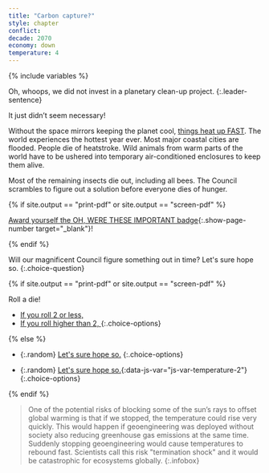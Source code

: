 ```yaml
---
title: "Carbon capture?"
style: chapter
conflict: 
decade: 2070
economy: down
temperature: 4
---
```


{% include variables %}

Oh, whoops, we did not invest in a planetary clean-up project. 
{:.leader-sentence}

It just didn’t seem necessary! 

Without the space mirrors keeping the planet cool, [things heat up FAST](#infobox). The world experiences the hottest year ever. Most major coastal cities are flooded. People die of heatstroke. Wild animals from warm parts of the world have to be ushered into temporary air-conditioned enclosures to keep them alive.

Most of the remaining insects die out, including all bees. The Council scrambles to figure out a solution before everyone dies of hunger.

{% if site.output == "print-pdf" or site.output == "screen-pdf" %}

[Award yourself the OH, WERE THESE IMPORTANT badge](endmatter_shiny-badges.html){:.show-page-number target="_blank"}!

{% endif %}

Will our magnificent Council figure something out in time? Let's sure hope so.
{:.choice-question}

{% if site.output == "print-pdf" or site.output == "screen-pdf" %}

Roll a die!

- [If you roll 2 or less, ](chapter_fail-to-invent-insect-drones.html)
- [If you roll higher than 2, ](chapter_invent-insect-drones.html)
{:.choice-options}

{% else %}

<div data-js-var="js-rand-insect-failure" markdown="1" class="hidden">

- {:.random} [Let's sure hope so.](chapter_fail-to-invent-insect-drones.html)
{:.choice-options}

</div>

<div data-js-var="js-rand-insect-success" markdown="1" class="hidden">

- {:.random} [Let's sure hope so.](chapter_invent-insect-drones.html){:data-js-var="js-var-temperature-2"}
{:.choice-options}

</div>

{% endif %}

> One of the potential risks of blocking some of the sun’s rays to offset global warming is that if we stopped, the temperature could rise very quickly. This would happen if geoengineering was deployed without society also reducing greenhouse gas emissions at the same time. Suddenly stopping geoengineering would cause temperatures to rebound fast. Scientists call this risk "termination shock" and it would be catastrophic for ecosystems globally.
{:.infobox}
